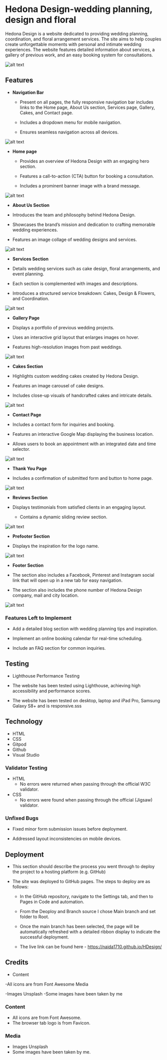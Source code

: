 # Hedona Design-wedding planning, design and floral 

Hedona Design is a website dedicated to providing wedding planning, coordination, and floral arrangement services. The site aims to help couples create unforgettable moments with personal and intimate wedding experiences. The website features detailed information about services, a gallery of previous work, and an easy booking system for consultations.


![alt text](assets/screenshot/screenshot%201.jpeg "Screenshot of the Hedona Design on different screen sizes")

## Features 


+ **Navigation Bar**

  + Present on all pages, the fully responsive navigation bar includes links to the Home page, About Us section, Services page, Gallery, Cakes, and Contact page.

  + Includes a dropdown menu for mobile navigation.

  + Ensures seamless navigation across all devices.



![alt text](assets/screenshot/screenshot3.png "Screenshot of the navigation bar")

+ **Home page**
 
  + Provides an overview of Hedona Design with an engaging hero section.

  + Features a call-to-action (CTA) button for booking a consultation.

  + Includes a prominent banner image with a brand message.


![alt text](assets/screenshot/screenshot4.png "Screenshot of the main hero image")

+ **About Us Section**

+ Introduces the team and philosophy behind Hedona Design.

+ Showcases the brand’s mission and dedication to crafting memorable wedding experiences.

+ Features an image collage of wedding designs and services.


![alt text](assets/screenshot/screenshot5.png "Screenshot of the About Us Section")

- __Services Section__

+ Details wedding services such as cake design, floral arrangements, and event planning.

+ Each section is complemented with images and descriptions.

+ Introduces a structured service breakdown: Cakes, Design & Flowers, and Coordination.


![alt text](assets/screenshot/screenshot7.png "Screenshot of the Services Section")

+ **Gallery Page**

+ Displays a portfolio of previous wedding projects.

+ Uses an interactive grid layout that enlarges images on hover.

+ Features high-resolution images from past weddings.


![alt text](assets/screenshot/screenshot12.png "Screenshot of the Gallery Page")

+ **Cakes Section**

+ Highlights custom wedding cakes created by Hedona Design.

+ Features an image carousel of cake designs.

+ Includes close-up visuals of handcrafted cakes and intricate details.


![alt text](assets/screenshot/screenshot8.png "Screenshot of the Cake Section")

+ **Contact Page**

+ Includes a contact form for inquiries and booking.

+ Features an interactive Google Map displaying the business location.

+ Allows users to book an appointment with an integrated date and time selector.


![alt text](assets/screenshot/screenshot11.png "Screenshot of the Contact Page")

+ **Thank You Page**

+ Includes a confirmation of submitted form and button to home page.


![alt text](assets/screenshot/screenshot13.png "Screenshot of the Thank You page.")

+ **Reviews Section**


+ Displays testimonials from satisfied clients in an engaging layout.
  + Contains a dynamic sliding review section.

![alt text](assets/screenshot/screenshot6.png "Screenshot of the Reviews Section")

 


+ **Prefooter Section**

+ Displays the inspiration for the logo name.


![alt text](assets/screenshot/screenshot9.png "Screenshot of the Prefooter")


+ **Footer Section**

- The section also includes a Facebook, Pinterest and Instagram social link that will open up in a new tab for easy navigation.

- The section also includes the phone number of Hedona Design company, mail and city location.


![alt text](assets/screenshot/screenshot10.png "Screenshot of the Footer")



### Features Left to Implement

+ Add a detailed blog section with wedding planning tips and inspiration.

+ Implement an online booking calendar for real-time scheduling.

+ Include an FAQ section for common inquiries.


## Testing 

+ Lighthouse Performance Testing

+ The website has been tested using Lighthouse, achieving high accessibility and performance scores.

+ The website has been tested on desktop, laptop and iPad Pro, Samsung Galaxy S8+ and is responsive.sss


## Technology

+ HTML
+ CSS
+ Gitpod
+ Github
+ Visual Studio


### Validator Testing 

- HTML
  - No errors were returned when passing through the official W3C validator.
- CSS
  - No errors were found when passing through the official (Jigsaw) validator.

### Unfixed Bugs

- Fixed minor form submission issues before deployment.

- Addressed layout inconsistencies on mobile devices.


## Deployment

+ This section should describe the process you went through to deploy the project to a hosting platform (e.g. GitHub) 

+ The site was deployed to GitHub pages. The steps to deploy are as follows: 
  + In the GitHub repository, navigate to the Settings tab, and then to Pages in Code and automation.
  + From the Deoploy and Branch source I chose Main branch and set folder to Root.
  + Once the main branch has been selected, the page will be automatically refreshed with a detailed ribbon display to indicate the successful deployment. 

  + The live link can be found here - https://naida1710.github.io/HDesign/



## Credits 

+ Content

-All icons are from Font Awesome
Media

-Images Unsplash
-Some images have been taken by me

### Content 

- All icons are from Font Awesome.
- The browser tab logo is from Favicon.

### Media

- Images Unsplash
- Some images have been taken by me.






